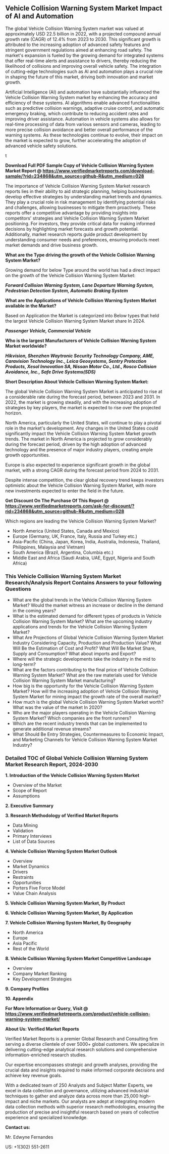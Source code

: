 <h2>Vehicle Collision Warning System Market Impact of AI and Automation</h2><p>The global Vehicle Collision Warning System market was valued at approximately USD 22.5 billion in 2022, with a projected compound annual growth rate (CAGR) of 12.4% from 2023 to 2030. This significant growth is attributed to the increasing adoption of advanced safety features and stringent government regulations aimed at enhancing road safety. The market's expansion is fueled by the growing demand for integrated systems that offer real-time alerts and assistance to drivers, thereby reducing the likelihood of collisions and improving overall vehicle safety. The integration of cutting-edge technologies such as AI and automation plays a crucial role in shaping the future of this market, driving both innovation and market growth.</p><p>Artificial Intelligence (AI) and automation have substantially influenced the Vehicle Collision Warning System market by enhancing the accuracy and efficiency of these systems. AI algorithms enable advanced functionalities such as predictive collision warnings, adaptive cruise control, and automatic emergency braking, which contribute to reducing accident rates and improving driver assistance. Automation in vehicle systems also allows for real-time processing of data from various sensors and cameras, leading to more precise collision avoidance and better overall performance of the warning systems. As these technologies continue to evolve, their impact on the market is expected to grow, further accelerating the adoption of advanced vehicle safety solutions.</p>t</p><p id="" class=""><strong>Download Full PDF Sample Copy of Vehicle Collision Warning System Market Report @ <a href="https://www.verifiedmarketreports.com/download-sample/?rid=234868&utm_source=github-R&utm_medium=028" target="_blank">https://www.verifiedmarketreports.com/download-sample/?rid=234868&utm_source=github-R&utm_medium=028</a></strong></p><p>The importance of&nbsp;Vehicle Collision Warning System Market research reports lies in their ability to aid strategic planning, helping businesses develop effective strategies by understanding market trends and dynamics. They play a crucial role in risk management by identifying potential risks and challenges, allowing businesses to mitigate them proactively. These reports offer a competitive advantage by providing insights into competitors' strategies and Vehicle Collision Warning System Market positioning. For investors, they provide critical data for making informed decisions by highlighting market forecasts and growth potential. Additionally, market research reports guide product development by understanding consumer needs and preferences, ensuring products meet market demands and drive business growth.</p><p><strong>What are the&nbsp;Type driving the growth of the Vehicle Collision Warning System Market?</strong></p><p id="" class="">Growing demand for below Type around the world has had a direct impact on the growth of the Vehicle Collision Warning System Market:</p><em><strong>Forward Collision Warning System, Lane Departure Warning System, Pedestrian Detection System, Automatic Braking System</strong></em></p><strong>What are the&nbsp;Applications&nbsp;of Vehicle Collision Warning System Market available in the Market?</strong></p><p id="" class="">Based on Application the Market is categorized into Below types that held the largest Vehicle Collision Warning System Market share In 2024.</p><em><strong>Passenger Vehicle, Commercial Vehicle</strong></em></p><strong>Who is the largest Manufacturers of Vehicle Collision Warning System Market worldwide?</strong></p><p><em><strong>Hikvision, Shenzhen Waytronic Security Technology Company, AME, Caravision Technology Inc., Leica Geosystems, Sentry Protection Products, Xesol Innovation SA, Nissan Motor Co., Ltd., Rosco Collision Avoidance, Inc., Safe Drive Systems(SDS)</strong></em></p><p id="" class=""><strong>Short Description About Vehicle Collision Warning System Market:</strong></p><p>The global Vehicle Collision Warning System Market is anticipated to rise at a considerable rate during the forecast period, between 2023 and 2031. In 2022, the market is growing steadily, and with the increasing adoption of strategies by key players, the market is expected to rise over the projected horizon.</p><p>North America, particularly the United States, will continue to play a pivotal role in the market's development. Any changes in the United States could significantly impact the Vehicle Collision Warning System Market growth trends. The market in North America is projected to grow considerably during the forecast period, driven by the high adoption of advanced technology and the presence of major industry players, creating ample growth opportunities.</p><p>Europe is also expected to experience significant growth in the global market, with a strong CAGR during the forecast period from 2024 to 2031.</p><p>Despite intense competition, the clear global recovery trend keeps investors optimistic about the Vehicle Collision Warning System Market, with more new investments expected to enter the field in the future.</p><p id="" class=""><strong>Get Discount On The Purchase Of This Report @ <a href="https://www.verifiedmarketreports.com/ask-for-discount/?rid=234868&utm_source=github-R&utm_medium=028" target="_blank">https://www.verifiedmarketreports.com/ask-for-discount/?rid=234868&utm_source=github-R&utm_medium=028</a></strong></p>Which regions are leading the Vehicle Collision Warning System Market?</p><ul><li>North America (United States, Canada and Mexico)</li><li>Europe (Germany, UK, France, Italy, Russia and Turkey etc.)</li><li>Asia-Pacific (China, Japan, Korea, India, Australia, Indonesia, Thailand, Philippines, Malaysia and Vietnam)</li><li>South America (Brazil, Argentina, Columbia etc.)</li><li>Middle East and Africa (Saudi Arabia, UAE, Egypt, Nigeria and South Africa)</li></ul><h3 id="" class="">This Vehicle Collision Warning System Market Research/Analysis Report Contains Answers to your following Questions</h3><ul><li>What are the global trends in the Vehicle Collision Warning System Market? Would the market witness an increase or decline in the demand in the coming years?</li><li>What is the estimated demand for different types of products in Vehicle Collision Warning System Market? What are the upcoming industry applications and trends for the Vehicle Collision Warning System Market?</li><li>What Are Projections of Global Vehicle Collision Warning System Market Industry Considering Capacity, Production and Production Value? What Will Be the Estimation of Cost and Profit? What Will Be Market Share, Supply and Consumption? What about imports and Export?</li><li>Where will the strategic developments take the industry in the mid to long-term?</li><li>What are the factors contributing to the final price of Vehicle Collision Warning System Market? What are the raw materials used for Vehicle Collision Warning System Market manufacturing?</li><li>How big is the opportunity for the Vehicle Collision Warning System Market? How will the increasing adoption of Vehicle Collision Warning System Market for mining impact the growth rate of the overall market?</li><li>How much is the global Vehicle Collision Warning System Market worth? What was the value of the market In 2020?</li><li>Who are the major players operating in the Vehicle Collision Warning System Market? Which companies are the front runners?</li><li>Which are the recent industry trends that can be implemented to generate additional revenue streams?</li><li>What Should Be Entry Strategies, Countermeasures to Economic Impact, and Marketing Channels for Vehicle Collision Warning System Market Industry?</li></ul><h3 id="" class="">Detailed TOC of Global Vehicle Collision Warning System Market Research Report, 2024-2030</h3><p id="" class=""><strong>1. Introduction of the Vehicle Collision Warning System Market</strong></p><ul><li>Overview of the Market</li><li>Scope of Report</li><li>Assumptions</li></ul><p id="" class=""><strong>2. Executive Summary</strong></p><p id="" class=""><strong>3. Research Methodology of Verified Market Reports</strong></p><ul><li>Data Mining</li><li>Validation</li><li>Primary Interviews</li><li>List of Data Sources</li></ul><p id="" class=""><strong>4. Vehicle Collision Warning System Market Outlook</strong></p><ul><li>Overview</li><li>Market Dynamics</li><li>Drivers</li><li>Restraints</li><li>Opportunities</li><li>Porters Five Force Model</li><li>Value Chain Analysis</li></ul><p id="" class=""><strong>5. Vehicle Collision Warning System Market, By Product</strong></p><p id="" class=""><strong>6. Vehicle Collision Warning System Market, By Application</strong></p><p id="" class=""><strong>7. Vehicle Collision Warning System Market, By Geography</strong></p><ul><li>North America</li><li>Europe</li><li>Asia Pacific</li><li>Rest of the World</li></ul><p id="" class=""><strong>8. Vehicle Collision Warning System Market Competitive Landscape</strong></p><ul><li>Overview</li><li>Company Market Ranking</li><li>Key Development Strategies</li></ul><p id="" class=""><strong>9. Company Profiles</strong></p><p id="" class=""><strong>10. Appendix</strong></p><p id="" class=""><strong>For More Information or Query, Visit @ <a href="https://www.verifiedmarketreports.com/product/vehicle-collision-warning-system-market/" target="_blank">https://www.verifiedmarketreports.com/product/vehicle-collision-warning-system-market/</a></strong></p><p id="" class=""><strong>About Us: Verified Market Reports</strong></p><p id="" class="">Verified Market Reports is a premier Global Research and Consulting firm serving a diverse clientele of over 5000+ global customers. We specialize in delivering cutting-edge analytical research solutions and comprehensive information-enriched research studies.</p><p id="" class="">Our expertise encompasses strategic and growth analyses, providing the crucial data and insights required to make informed corporate decisions and achieve key revenue goals.</p><p id="" class="">With a dedicated team of 250 Analysts and Subject Matter Experts, we excel in data collection and governance, utilizing advanced industrial techniques to gather and analyze data across more than 25,000 high-impact and niche markets. Our analysts are adept at integrating modern data collection methods with superior research methodologies, ensuring the production of precise and insightful research based on years of collective experience and specialized knowledge.</p><p id="" class=""><strong>Contact us:</strong></p><p id="" class="">Mr. Edwyne Fernandes</p><p id="" class="">US: +1(302) 551-2611</p>